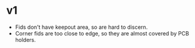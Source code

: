 v1
==

* Fids don't have keepout area, so are hard to discern.
* Corner fids are too close to edge, so they are almost covered by PCB holders.